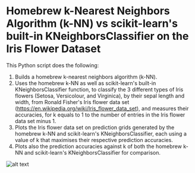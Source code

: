 # Homebrew k-Nearest Neighbors Algorithm (k-NN) vs scikit-learn's built-in KNeighborsClassifier on the Iris Flower Dataset
This Python script does the following:

1. Builds a homebrew k-nearest neighbors algorithm (k-NN).
2. Uses the homebrew k-NN as well as scikit-learn's built-in KNeighborsClassifier function, to classify the 3 different types of Iris flowers (Setosa, Versicolour, and Virginica), by their sepal length and width, from Ronald Fisher's Iris flower data set (https://en.wikipedia.org/wiki/Iris_flower_data_set), and measures their accuracies, for k equals to 1 to the number of entries in the Iris flower data set minus 1.
3. Plots the Iris flower data set on prediction grids generated by the homebrew k-NN and scikit-learn's KNeighborsClassifier, each using a value of k that maximises their respective prediction accuracies.
4. Plots also the prediction accuracies against k of both the homebrew k-NN and scikit-learn's KNeighborsClassifier for comparison.

![alt text](https://kurtcms.org/git/knn-sklearn-iris/knn-sklearn-iris-plot.png)
